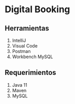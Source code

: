 # Digital Booking

## Herramientas
1) IntelliJ
2) Visual Code
3) Postman
4) Workbench MySQL

## Requerimientos
1) Java 11
2) Maven
3) MySQL
